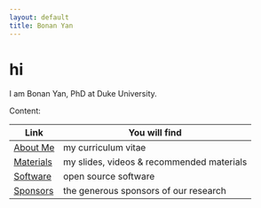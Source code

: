 ```yaml
---
layout: default
title: Bonan Yan
---
```


# hi

I am Bonan Yan, PhD at Duke University.

Content:

|Link|You will find|
|---|---|
|[About Me](A_Me) | my curriculum vitae|
|[Materials](B_Materials) | my slides, videos & recommended materials|
|[Software](C_Software) | open source software|
|[Sponsors](D_Sponsors)|the generous sponsors of our research|